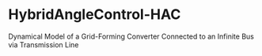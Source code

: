 # HybridAngleControl-HAC
Dynamical Model of a Grid-Forming Converter Connected to an Infinite Bus via Transmission Line
